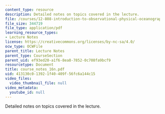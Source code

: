 ```yaml
---
content_type: resource
description: Detailed notes on topics covered in the lecture.
file: /courses/12-808-introduction-to-observational-physical-oceanography-fall-2004/413130c013921f40409f56fc6a144c15_course_notes_16n.pdf
file_size: 344719
file_type: application/pdf
learning_resource_types:
- Lecture Notes
license: https://creativecommons.org/licenses/by-nc-sa/4.0/
ocw_type: OCWFile
parent_title: Lecture Notes
parent_type: CourseSection
parent_uid: ef93ed20-a1f6-8ea8-7852-0c708fa9bcf9
resourcetype: Document
title: course_notes_16n.pdf
uid: 413130c0-1392-1f40-409f-56fc6a144c15
video_files:
  video_thumbnail_file: null
video_metadata:
  youtube_id: null
---
```

Detailed notes on topics covered in the lecture.